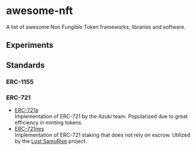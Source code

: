 # awesome-nft
A list of awesome Non Fungible Token frameworks, libraries and software.

## Experiments

## Standards

### ERC-1155

### ERC-721

* [ERC-721a](https://www.erc721a.org/)  
  Implementation of ERC-721 by the Azuki team. Popularized due to great efficiency in minting tokens.
* [ERC-721nes](https://www.erc721nes.org/)  
  Implementation of ERC-721 staking that does not rely on escrow. Utilized by the [Lost SamuRise](http://samurise.xyz) project.
